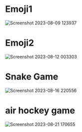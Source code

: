 # Emoji1
![Screenshot 2023-08-09 123937](https://github.com/yasinnorozzadeh/python-course2/assets/88095232/80378bfa-acbf-4924-a5fc-b47d6dfd84ea)
# Emoji2
![Screenshot 2023-08-12 003303](https://github.com/yasinnorozzadeh/python-course2/assets/88095232/43d79c49-2cc4-4c6b-a1bc-c4a7a15db742)
# Snake Game
![Screenshot 2023-08-16 220556](https://github.com/yasinnorozzadeh/python-course2/assets/88095232/b1b2708a-ca37-4301-bc24-afdb60e790a4)
# air hockey game
![Screenshot 2023-08-21 170655](https://github.com/yasinnorozzadeh/python-course2/assets/88095232/b58975c2-6716-40f8-aee1-6177d26ed5d6)
